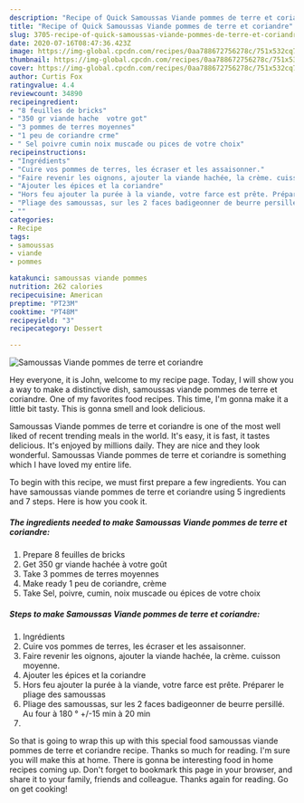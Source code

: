 ```yaml
---
description: "Recipe of Quick Samoussas Viande pommes de terre et coriandre"
title: "Recipe of Quick Samoussas Viande pommes de terre et coriandre"
slug: 3705-recipe-of-quick-samoussas-viande-pommes-de-terre-et-coriandre
date: 2020-07-16T08:47:36.423Z
image: https://img-global.cpcdn.com/recipes/0aa788672756278c/751x532cq70/samoussas-viande-pommes-de-terre-et-coriandre-photo-principale-de-la-recette.jpg
thumbnail: https://img-global.cpcdn.com/recipes/0aa788672756278c/751x532cq70/samoussas-viande-pommes-de-terre-et-coriandre-photo-principale-de-la-recette.jpg
cover: https://img-global.cpcdn.com/recipes/0aa788672756278c/751x532cq70/samoussas-viande-pommes-de-terre-et-coriandre-photo-principale-de-la-recette.jpg
author: Curtis Fox
ratingvalue: 4.4
reviewcount: 34890
recipeingredient:
- "8 feuilles de bricks"
- "350 gr viande hache  votre got"
- "3 pommes de terres moyennes"
- "1 peu de coriandre crme"
- " Sel poivre cumin noix muscade ou pices de votre choix"
recipeinstructions:
- "Ingrédients"
- "Cuire vos pommes de terres, les écraser et les assaisonner."
- "Faire revenir les oignons, ajouter la viande hachée, la crème. cuisson moyenne."
- "Ajouter les épices et la coriandre"
- "Hors feu ajouter la purée à la viande, votre farce est prête. Préparer le pliage des samoussas"
- "Pliage des samoussas, sur les 2 faces badigeonner de beurre persillé. Au four à 180 ° +/-15 min à 20 min"
- ""
categories:
- Recipe
tags:
- samoussas
- viande
- pommes

katakunci: samoussas viande pommes 
nutrition: 262 calories
recipecuisine: American
preptime: "PT23M"
cooktime: "PT48M"
recipeyield: "3"
recipecategory: Dessert

---
```



![Samoussas Viande pommes de terre et coriandre](https://img-global.cpcdn.com/recipes/0aa788672756278c/751x532cq70/samoussas-viande-pommes-de-terre-et-coriandre-photo-principale-de-la-recette.jpg)

Hey everyone, it is John, welcome to my recipe page. Today, I will show you a way to make a distinctive dish, samoussas viande pommes de terre et coriandre. One of my favorites food recipes. This time, I'm gonna make it a little bit tasty. This is gonna smell and look delicious.

Samoussas Viande pommes de terre et coriandre is one of the most well liked of recent trending meals in the world. It's easy, it is fast, it tastes delicious. It's enjoyed by millions daily. They are nice and they look wonderful. Samoussas Viande pommes de terre et coriandre is something which I have loved my entire life.




To begin with this recipe, we must first prepare a few ingredients. You can have samoussas viande pommes de terre et coriandre using 5 ingredients and 7 steps. Here is how you cook it.

<!--inarticleads1-->

##### The ingredients needed to make Samoussas Viande pommes de terre et coriandre:

1. Prepare 8 feuilles de bricks
1. Get 350 gr viande hachée à votre goût
1. Take 3 pommes de terres moyennes
1. Make ready 1 peu de coriandre, crème
1. Take  Sel, poivre, cumin, noix muscade ou épices de votre choix




<!--inarticleads2-->

##### Steps to make Samoussas Viande pommes de terre et coriandre:

1. Ingrédients
1. Cuire vos pommes de terres, les écraser et les assaisonner.
1. Faire revenir les oignons, ajouter la viande hachée, la crème. cuisson moyenne.
1. Ajouter les épices et la coriandre
1. Hors feu ajouter la purée à la viande, votre farce est prête. Préparer le pliage des samoussas
1. Pliage des samoussas, sur les 2 faces badigeonner de beurre persillé. Au four à 180 ° +/-15 min à 20 min
1. 




So that is going to wrap this up with this special food samoussas viande pommes de terre et coriandre recipe. Thanks so much for reading. I'm sure you will make this at home. There is gonna be interesting food in home recipes coming up. Don't forget to bookmark this page in your browser, and share it to your family, friends and colleague. Thanks again for reading. Go on get cooking!
